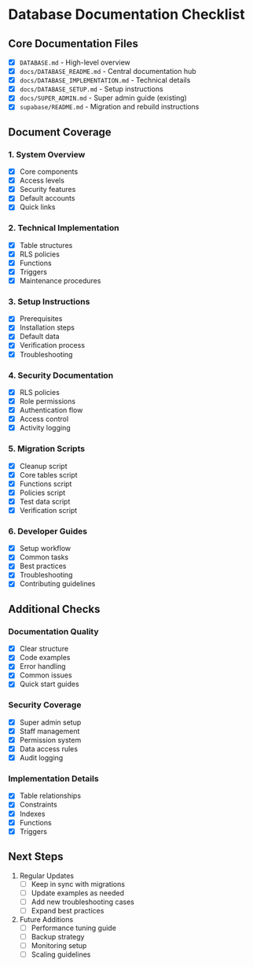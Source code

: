 # Database Documentation Checklist

## Core Documentation Files
- [x] `DATABASE.md` - High-level overview
- [x] `docs/DATABASE_README.md` - Central documentation hub
- [x] `docs/DATABASE_IMPLEMENTATION.md` - Technical details
- [x] `docs/DATABASE_SETUP.md` - Setup instructions
- [x] `docs/SUPER_ADMIN.md` - Super admin guide (existing)
- [x] `supabase/README.md` - Migration and rebuild instructions

## Document Coverage

### 1. System Overview
- [x] Core components
- [x] Access levels
- [x] Security features
- [x] Default accounts
- [x] Quick links

### 2. Technical Implementation
- [x] Table structures
- [x] RLS policies
- [x] Functions
- [x] Triggers
- [x] Maintenance procedures

### 3. Setup Instructions
- [x] Prerequisites
- [x] Installation steps
- [x] Default data
- [x] Verification process
- [x] Troubleshooting

### 4. Security Documentation
- [x] RLS policies
- [x] Role permissions
- [x] Authentication flow
- [x] Access control
- [x] Activity logging

### 5. Migration Scripts
- [x] Cleanup script
- [x] Core tables script
- [x] Functions script
- [x] Policies script
- [x] Test data script
- [x] Verification script

### 6. Developer Guides
- [x] Setup workflow
- [x] Common tasks
- [x] Best practices
- [x] Troubleshooting
- [x] Contributing guidelines

## Additional Checks

### Documentation Quality
- [x] Clear structure
- [x] Code examples
- [x] Error handling
- [x] Common issues
- [x] Quick start guides

### Security Coverage
- [x] Super admin setup
- [x] Staff management
- [x] Permission system
- [x] Data access rules
- [x] Audit logging

### Implementation Details
- [x] Table relationships
- [x] Constraints
- [x] Indexes
- [x] Functions
- [x] Triggers

## Next Steps

1. Regular Updates
   - [ ] Keep in sync with migrations
   - [ ] Update examples as needed
   - [ ] Add new troubleshooting cases
   - [ ] Expand best practices

2. Future Additions
   - [ ] Performance tuning guide
   - [ ] Backup strategy
   - [ ] Monitoring setup
   - [ ] Scaling guidelines